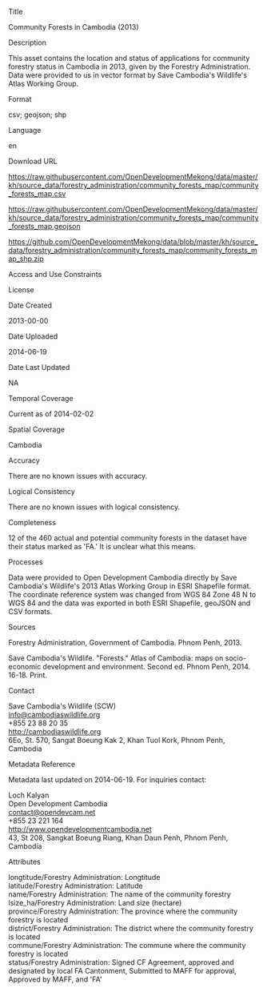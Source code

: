 Title

Community Forests in Cambodia (2013)

Description

This asset contains the location and status of applications for community forestry status in Cambodia in 2013, given by the Forestry Administration. Data were provided to us in vector format by Save Cambodia's Wildlife's Atlas Working Group.

Format

csv; geojson; shp

Language

en

Download URL

https://raw.githubusercontent.com/OpenDevelopmentMekong/data/master/kh/source_data/forestry_administration/community_forests_map/community_forests_map.csv

https://raw.githubusercontent.com/OpenDevelopmentMekong/data/master/kh/source_data/forestry_administration/community_forests_map/community_forests_map.geojson

https://github.com/OpenDevelopmentMekong/data/blob/master/kh/source_data/forestry_administration/community_forests_map/community_forests_map_shp.zip

Access and Use Constraints



License



Date Created

2013-00-00  

Date Uploaded

2014-06-19

Date Last Updated

NA

Temporal Coverage

Current as of 2014-02-02

Spatial Coverage

Cambodia

Accuracy

There are no known issues with accuracy.

Logical Consistency

There are no known issues with logical consistency.

Completeness

12 of the 460 actual and potential community forests in the dataset have their status marked as 'FA.' It is unclear what this means.

Processes

Data were provided to Open Development Cambodia directly by Save Cambodia's Wildlife's 2013 Atlas Working Group in ESRI Shapefile format. The coordinate reference system was changed from WGS 84 Zone 48 N to WGS 84 and the data was exported in both ESRI Shapefile, geoJSON and CSV formats.

Sources

Forestry Administration, Government of Cambodia. Phnom Penh, 2013.

Save Cambodia's Wildlife. "Forests." Atlas of Cambodia: maps on socio-economic development and environment. Second ed. Phnom Penh, 2014. 16-18. Print.

Contact

Save Cambodia's Wildlife (SCW)  
info@cambodiaswildlife.org  
+855 23 88 20 35  
http://cambodiaswildlife.org  
6Eo, St. 570, Sangat Boeung Kak 2, Khan Tuol Kork, Phnom Penh, Cambodia  


Metadata Reference

Metadata last updated on 2014-06-19. For inquiries contact:

Loch Kalyan  
Open Development Cambodia  
contact@opendevcam.net  
+855 23 221 164  
http://www.opendevelopmentcambodia.net  
43, St 208, Sangkat Boeung Riang, Khan Daun Penh, Phnom Penh, Cambodia  

Attributes

longtitude/Forestry Administration: Longtitude  
latitude/Forestry Administration: Latitude  
name/Forestry Administration: The name of the community forestry  
lsize_ha/Forestry Administration: Land size (hectare)  
province/Forestry Administration: The province where the community forestry is located  
district/Forestry Administration: The district where the community forestry is located  
commune/Forestry Administration: The commune where the community forestry is located  
status/Forestry Administration: Signed CF Agreement, approved and designated by local FA Cantonment, Submitted to MAFF for approval, Approved by MAFF, and 'FA'  
